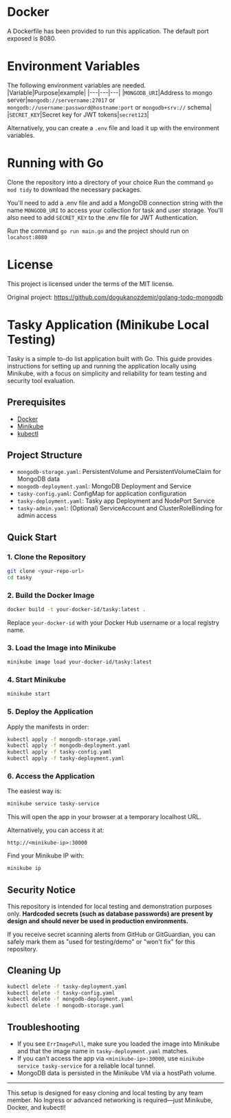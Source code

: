 # Docker
A Dockerfile has been provided to run this application.  The default port exposed is 8080.

# Environment Variables
The following environment variables are needed.
|Variable|Purpose|example|
|---|---|---|
|`MONGODB_URI`|Address to mongo server|`mongodb://servername:27017` or `mongodb://username:password@hostname:port` or `mongodb+srv://` schema|
|`SECRET_KEY`|Secret key for JWT tokens|`secret123`|

Alternatively, you can create a `.env` file and load it up with the environment variables.

# Running with Go

Clone the repository into a directory of your choice Run the command `go mod tidy` to download the necessary packages.

You'll need to add a .env file and add a MongoDB connection string with the name `MONGODB_URI` to access your collection for task and user storage.
You'll also need to add `SECRET_KEY` to the .env file for JWT Authentication.

Run the command `go run main.go` and the project should run on `locahost:8080`

# License

This project is licensed under the terms of the MIT license.

Original project: https://github.com/dogukanozdemir/golang-todo-mongodb

# Tasky Application (Minikube Local Testing)

Tasky is a simple to-do list application built with Go. This guide provides instructions for setting up and running the application locally using Minikube, with a focus on simplicity and reliability for team testing and security tool evaluation.

## Prerequisites
- [Docker](https://docs.docker.com/get-docker/)
- [Minikube](https://minikube.sigs.k8s.io/docs/start/)
- [kubectl](https://kubernetes.io/docs/tasks/tools/install-kubectl/)

## Project Structure
- `mongodb-storage.yaml`: PersistentVolume and PersistentVolumeClaim for MongoDB data
- `mongodb-deployment.yaml`: MongoDB Deployment and Service
- `tasky-config.yaml`: ConfigMap for application configuration
- `tasky-deployment.yaml`: Tasky app Deployment and NodePort Service
- `tasky-admin.yaml`: (Optional) ServiceAccount and ClusterRoleBinding for admin access

## Quick Start

### 1. Clone the Repository
```bash
git clone <your-repo-url>
cd tasky
```

### 2. Build the Docker Image
```bash
docker build -t your-docker-id/tasky:latest .
```
Replace `your-docker-id` with your Docker Hub username or a local registry name.

### 3. Load the Image into Minikube
```bash
minikube image load your-docker-id/tasky:latest
```

### 4. Start Minikube
```bash
minikube start
```

### 5. Deploy the Application
Apply the manifests in order:
```bash
kubectl apply -f mongodb-storage.yaml
kubectl apply -f mongodb-deployment.yaml
kubectl apply -f tasky-config.yaml
kubectl apply -f tasky-deployment.yaml
```

### 6. Access the Application
The easiest way is:
```bash
minikube service tasky-service
```
This will open the app in your browser at a temporary localhost URL.

Alternatively, you can access it at:
```
http://<minikube-ip>:30000
```
Find your Minikube IP with:
```bash
minikube ip
```

## Security Notice

This repository is intended for local testing and demonstration purposes only.
**Hardcoded secrets (such as database passwords) are present by design and should never be used in production environments.**

If you receive secret scanning alerts from GitHub or GitGuardian, you can safely mark them as "used for testing/demo" or "won't fix" for this repository.

## Cleaning Up
```bash
kubectl delete -f tasky-deployment.yaml
kubectl delete -f tasky-config.yaml
kubectl delete -f mongodb-deployment.yaml
kubectl delete -f mongodb-storage.yaml
```

## Troubleshooting
- If you see `ErrImagePull`, make sure you loaded the image into Minikube and that the image name in `tasky-deployment.yaml` matches.
- If you can't access the app via `<minikube-ip>:30000`, use `minikube service tasky-service` for a reliable local tunnel.
- MongoDB data is persisted in the Minikube VM via a hostPath volume.

---

This setup is designed for easy cloning and local testing by any team member. No Ingress or advanced networking is required—just Minikube, Docker, and kubectl!